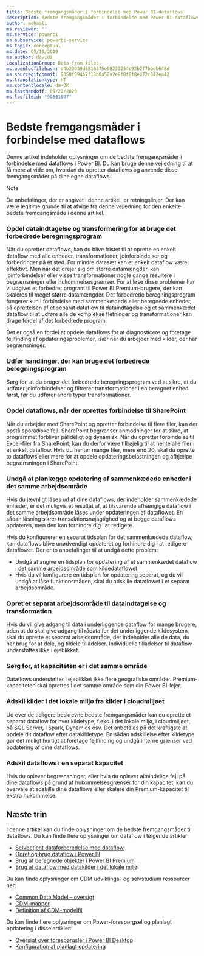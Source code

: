 ```yaml
---
title: Bedste fremgangsmåder i forbindelse med Power BI-dataflows
description: Bedste fremgangsmåder i forbindelse med Power BI-dataflows
author: mohaali
ms.reviewer: ''
ms.service: powerbi
ms.subservice: powerbi-service
ms.topic: conceptual
ms.date: 09/19/2019
ms.author: davidi
LocalizationGroup: Data from files
ms.openlocfilehash: d4b23039d8516375e98233254c92b2f7bbeb648d
ms.sourcegitcommit: 9350f994b7f18b0a52a2e9f8f8f8e472c342ea42
ms.translationtype: HT
ms.contentlocale: da-DK
ms.lasthandoff: 09/22/2020
ms.locfileid: "90861607"
---
```

# <a name="dataflows-best-practice"></a>Bedste fremgangsmåder i forbindelse med dataflows

Denne artikel indeholder oplysninger om de bedste fremgangsmåder i forbindelse med dataflows i Power BI. Du kan bruge denne vejledning til at få mere at vide om, hvordan du opretter dataflows og anvende disse fremgangsmåder på dine egne dataflows.

> [!NOTE]
> De anbefalinger, der er angivet i denne artikel, er retningslinjer. Der kan være legitime grunde til at afvige fra denne vejledning for den enkelte bedste fremgangsmåde i denne artikel. 
> 
> 

### <a name="split-ingestion-and-transformation-to-use-the-enhanced-compute-engine"></a>Opdel dataindtagelse og transformering for at bruge det forbedrede beregningsprogram

Når du opretter dataflows, kan du blive fristet til at oprette en enkelt dataflow med alle enheder, transformationer, joinforbindelser og forbedringer på ét sted. For mindre datasæt kan et enkelt dataflow være effektivt. Men når det drejer sig om større datamængder, kan joinforbindelser eller visse transformationer nogle gange resultere i begrænsninger eller hukommelsesgrænser. For at løse disse problemer har vi udgivet et forbedret program til Power BI Premium-brugere, der kan skaleres til meget større datamængder. Det forbedrede beregningsprogram fungerer kun i forbindelse med sammenkædede eller beregnede enheder, så oprettelsen af et separat dataflow til dataindtagelse og et sammenkædet dataflow til at udføre alle de komplekse fletninger og transformationer kan drage fordel af det forbedrede program.

Det er også en fordel at opdele dataflows for at diagnosticere og foretage fejlfinding af opdateringsproblemer, især når du arbejder med kilder, der har begrænsninger.

### <a name="perform-actions-that-can-use-the-enhanced-compute-engine"></a>Udfør handlinger, der kan bruge det forbedrede beregningsprogram

Sørg for, at du bruger det forbedrede beregningsprogram ved at sikre, at du udfører joinforbindelser og filtrerer transformationer i en beregnet enhed først, før du udfører andre typer transformationer.

### <a name="split-dataflows-when-connecting-to-sharepoint"></a>Opdel dataflows, når der oprettes forbindelse til SharePoint

Når du arbejder med SharePoint og opretter forbindelse til flere filer, kan der opstå sporadiske fejl. SharePoint begrænser anmodninger for at sikre, at programmet forbliver pålideligt og dynamisk. Når du opretter forbindelse til Excel-filer fra SharePoint, kan du derfor være tilbøjelig til at hente alle filer i et enkelt dataflow. Hvis du henter mange filer, mere end 20, skal du oprette to dataflows eller mere for at opdele opdateringsbelastningen og afhjælpe begrænsningen i SharePoint.

### <a name="avoid-scheduling-refresh-for-linked-entities-inside-the-same-workspace"></a>Undgå at planlægge opdatering af sammenkædede enheder i det samme arbejdsområde

Hvis du jævnligt låses ud af dine dataflows, der indeholder sammenkædede enheder, er det muligvis et resultat af, at tilsvarende afhængige dataflow i det samme arbejdsområde låses under opdateringen af dataflowet. En sådan låsning sikrer transaktionsnøjagtighed og at begge dataflows opdateres, men den kan forhindre dig i at redigere. 

Hvis du konfigurerer en separat tidsplan for det sammenkædede dataflow, kan dataflows blive unødvendigt opdateret og forhindre dig i at redigere dataflowet. Der er to anbefalinger til at undgå dette problem: 

* Undgå at angive en tidsplan for opdatering af et sammenkædet dataflow i det samme arbejdsområde som kildedataflowet
* Hvis du vil konfigurere en tidsplan for opdatering separat, og du vil undgå at låse funktionsmåden, skal du adskille dataflowet i et separat arbejdsområde.

### <a name="create-a-separate-workspace-for-ingestion-transformation"></a>Opret et separat arbejdsområde til dataindtagelse og transformation

Hvis du vil give adgang til data i underliggende dataflow for mange brugere, uden at du skal give adgang til rådata for det underliggende kildesystem, skal du oprette et separat arbejdsområde, der indeholder alle de data, du har brug for at dele, og tildele tilladelser. Individuelle tilladelser til dataflow understøttes ikke i øjeblikket.

### <a name="ensure-capacity-is-in-the-same-region"></a>Sørg for, at kapaciteten er i det samme område

Dataflows understøtter i øjeblikket ikke flere geografiske områder. Premium-kapaciteten skal oprettes i det samme område som din Power BI-lejer.

### <a name="separate-on-premises-sources-from-cloud-sources"></a>Adskil kilder i det lokale miljø fra kilder i cloudmiljøet

Ud over de tidligere beskrevne bedste fremgangsmåder kan du oprette et separat dataflow for hver kildetype, f.eks. i det lokale miljø, i cloudmiljøet, på SQL Server, i Spark, Dynamics osv. Det anbefales på det kraftigste at opdele dit dataflow efter datakildetype. En sådan adskillelse efter kildetype gør det muligt hurtigt at foretage fejlfinding og undgå interne grænser ved opdatering af dine dataflows.

### <a name="separate-dataflows-into-a-separate-capacity"></a>Adskil dataflows i en separat kapacitet

Hvis du oplever begrænsninger, eller hvis du oplever almindelige fejl på dine dataflows på grund af hukommelsesgrænser for din kapacitet, kan du overveje at adskille dine dataflows eller skalere din Premium-kapacitet til ekstra hukommelse.

## <a name="next-steps"></a>Næste trin

I denne artikel kan du finde oplysninger om de bedste fremgangsmåder til dataflows. Du kan finde flere oplysninger om dataflow i følgende artikler:

* [Selvbetjent dataforberedelse med dataflow](service-dataflows-overview.md)
* [Opret og brug dataflow i Power BI](service-dataflows-create-use.md)
* [Brug af beregnede objekter i Power BI Premium](service-dataflows-computed-entities-premium.md)
* [Brug af dataflow med datakilder i det lokale miljø](service-dataflows-on-premises-gateways.md)

Du kan finde oplysninger om CDM udviklings- og selvstudium ressourcer her:
* [Common Data Model – oversigt](/powerapps/common-data-model/overview)
* [CDM-mapper](/common-data-model/data-lake)
* [Definition af CDM-modelfil](/common-data-model/model-json)


Du kan finde flere oplysninger om Power-forespørgsel og planlagt opdatering i disse artikler:
* [Oversigt over forespørgsler i Power BI Desktop](desktop-query-overview.md)
* [Konfiguration af planlagt opdatering](../connect-data/refresh-scheduled-refresh.md)